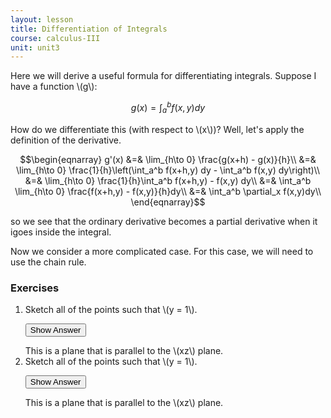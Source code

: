```yaml
---
layout: lesson
title: Differentiation of Integrals
course: calculus-III
unit: unit3
---
```


Here we will derive a useful formula for differentiating integrals. Suppose I have a function \\(g\\):

$$g(x) = \int_a^b f(x,y) dy$$

How do we differentiate this (with respect to \\(x\\))? Well, let's apply the definition of the derivative. 

$$\begin{eqnarray}
g'(x) &=& \lim_{h\to 0} \frac{g(x+h) - g(x)}{h}\\
&=& \lim_{h\to 0} \frac{1}{h}\left(\int_a^b f(x+h,y) dy - \int_a^b f(x,y) dy\right)\\
&=& \lim_{h\to 0} \frac{1}{h}\int_a^b f(x+h,y) - f(x,y) dy\\
&=& \int_a^b \lim_{h\to 0} \frac{f(x+h,y) - f(x,y)}{h}dy\\
&=& \int_a^b \partial_x f(x,y)dy\\
\end{eqnarray}$$

so we see that the ordinary derivative becomes a partial derivative when it igoes inside the integral. 

Now we consider a more complicated case. For this case, we will need to use the chain rule.

### Exercises

<ol>
<li> <div> Sketch all of the points such that \(y = 1\). </div>

<button onclick="myFunction('answer2')" class="answerButton">Show Answer</button>
<div  id="answer2" class="answer">
This is a plane that is parallel to the \(xz\) plane. 
</div> </li>
<li> <div> Sketch all of the points such that \(y = 1\). </div>

<button onclick="myFunction('answer2')" class="answerButton">Show Answer</button>
<div  id="answer2" class="answer">
This is a plane that is parallel to the \(xz\) plane. 
</div> </li>
</ol>